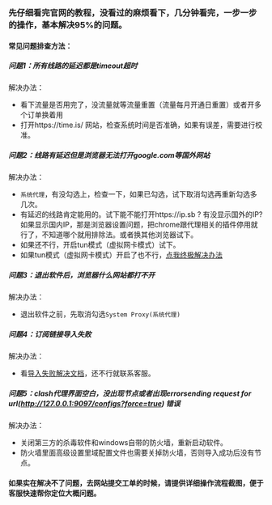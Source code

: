 ### 先仔细看完官网的教程，没看过的麻烦看下，几分钟看完，一步一步的操作，基本解决95%的问题。

#### 常见问题排查方法：

##### 问题1：所有线路的延迟都是timeout超时
解决办法：
- 看下流量是否用完了，没流量就等流量重置（流量每月开通日重置）或者开多个订单换着用
- 打开https://time.is/ 网站，检查系统时间是否准确，如果有误差，需要进行校准。

##### 问题2：线路有延迟但是浏览器无法打开google.com等国外网站
解决办法：
- `系统代理`，有没勾选上，检查一下，如果已勾选，试下取消勾选再重新勾选多几次。
- 有延迟的线路肯定能用的。试下能不能打开https://ip.sb ? 有没显示国外的IP? 如果显示国内IP，那是浏览器设置问题，把chrome跟代理相关的插件停用就行了，不知道哪个就用排除法。或者换其他浏览器试下。
- 如果还不行，开启tun模式（虚拟网卡模式）试下。
- 如果tun模式（虚拟网卡模式）开启了也不行，[点我终极解决办法](/others/omega.md.md)

##### 问题3：退出软件后，浏览器什么网站都打不开
解决办法：
- 退出软件之前，先取消勾选`System Proxy(系统代理)`

##### 问题4：订阅链接导入失败
解决办法：
- 看[导入失败解决文档](/clash/import.md)，还不行就联系客服。

##### 问题5：clash代理界面空白，没出现节点或者出现errorsending request for url(http://127.0.0.1:9097/configs?force=true) 错误
解决办法：
- 关闭第三方的杀毒软件和windows自带的防火墙，重新启动软件。
- 防火墙里面高级设置里域配置文件也需要关掉防火墙，否则导入成功后没有节点。

#### 如果实在解决不了问题，去网站提交工单的时候，请提供详细操作流程截图，便于客服快速帮你定位大概问题。

